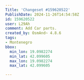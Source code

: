 ```yaml
---
Title: 'Changeset #159620522'
PublishDate: 2024-11-26T14:54:58Z
id: 159620522
user: L29Ah
comment: Add Car parts.
created_by: OsmAnd~ 4.8.6
tags:
- Montenegro
bbox:
  min_lon: 19.0982274
  min_lat: 42.099605
  max_lon: 19.0982274
  max_lat: 42.099605

---
```

